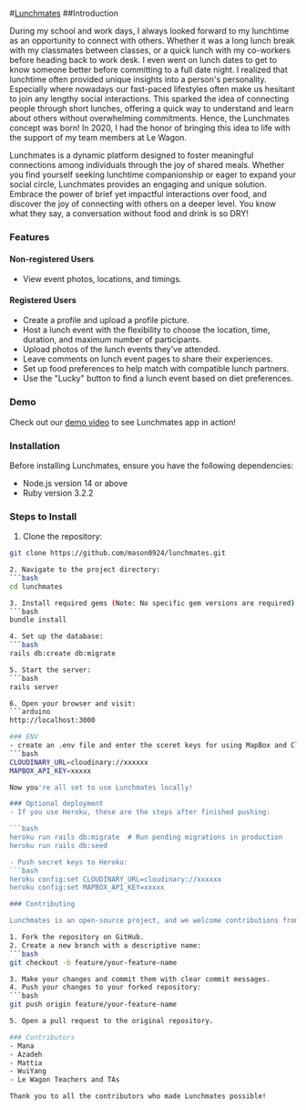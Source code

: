 #[Lunchmates](https://www.lunchmates.club/)
##Introduction

During my school and work days, I always looked forward to my lunchtime as an opportunity to connect with others. Whether it was a long lunch break with my classmates between classes, or a quick lunch with my co-workers before heading back to work desk. I even went on lunch dates to get to know someone better before committing to a full date night. I realized that lunchtime often provided unique insights into a person's personality. Especially where nowadays our fast-paced lifestyles often make us hesitant to join any lengthy social interactions. This sparked the idea of connecting people through short lunches, offering a quick way to understand and learn about others without overwhelming commitments. Hence, the Lunchmates concept was born! In 2020, I had the honor of bringing this idea to life with the support of my team members at Le Wagon.

Lunchmates is a dynamic platform designed to foster meaningful connections among individuals through the joy of shared meals. Whether you find yourself seeking lunchtime companionship or eager to expand your social circle, Lunchmates provides an engaging and unique solution. Embrace the power of brief yet impactful interactions over food, and discover the joy of connecting with others on a deeper level. You know what they say, a conversation without food and drink is so DRY!

### Features
#### Non-registered Users
- View event photos, locations, and timings.

#### Registered Users
- Create a profile and upload a profile picture.
- Host a lunch event with the flexibility to choose the location, time, duration, and maximum number of participants.
- Upload photos of the lunch events they've attended.
- Leave comments on lunch event pages to share their experiences.
- Set up food preferences to help match with compatible lunch partners.
- Use the "Lucky" button to find a lunch event based on diet preferences.

### Demo
Check out our [demo video](https://youtu.be/IRZw53wuskU) to see Lunchmates app in action!

### Installation
Before installing Lunchmates, ensure you have the following dependencies:
- Node.js version 14 or above
- Ruby version 3.2.2

### Steps to Install
1. Clone the repository:
  ```bash
  git clone https://github.com/mason0924/lunchmates.git
  
2. Navigate to the project directory:
  ```bash
  cd lunchmates

3. Install required gems (Note: No specific gem versions are required):
  ```bash
  bundle install

4. Set up the database:
  ```bash
  rails db:create db:migrate

5. Start the server:
  ```bash
  rails server

6. Open your browser and visit:
  ```arduino
  http://localhost:3000

### ENV
- create an .env file and enter the sceret keys for using MapBox and Cloudinary. For example: 
  ```bash
  CLOUDINARY_URL=cloudinary://xxxxxx
  MAPBOX_API_KEY=xxxxx

Now you're all set to use Lunchmates locally!

### Optional deployment
- If you use Heroku, these are the steps after finished pushing:

  ```bash
  heroku run rails db:migrate  # Run pending migrations in production
  heroku run rails db:seed 

- Push secret keys to Heroku:
  ```bash
  heroku config:set CLOUDINARY_URL=cloudinary://xxxxxx
  heroku config:set MAPBOX_API_KEY=xxxxx

### Contributing

Lunchmates is an open-source project, and we welcome contributions from the community. If you'd like to contribute, follow these steps:

1. Fork the repository on GitHub.
2. Create a new branch with a descriptive name:
  ```bash
  git checkout -b feature/your-feature-name

3. Make your changes and commit them with clear commit messages.
4. Push your changes to your forked repository:
  ```bash
  git push origin feature/your-feature-name
  
5. Open a pull request to the original repository.

### Contributors
- Mana
- Azadeh
- Mattia
- WuiYang
- Le Wagon Teachers and TAs

Thank you to all the contributors who made Lunchmates possible!
